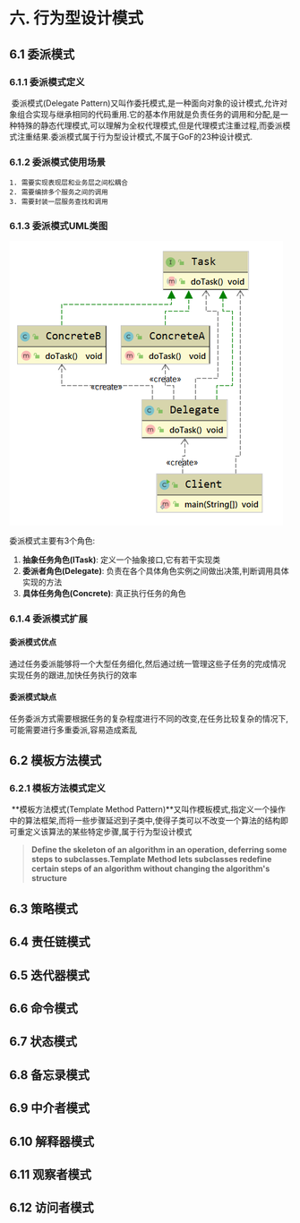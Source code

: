 # 六. 行为型设计模式

## 6.1 委派模式

### 6.1.1 委派模式定义

​	委派模式(Delegate Pattern)又叫作委托模式,是一种面向对象的设计模式,允许对象组合实现与继承相同的代码重用.它的基本作用就是负责任务的调用和分配,是一种特殊的静态代理模式,可以理解为全权代理模式,但是代理模式注重过程,而委派模式注重结果.委派模式属于行为型设计模式,不属于GoF的23种设计模式.

### 6.1.2 委派模式使用场景

 	1. 需要实现表现层和业务层之间松耦合
 	2. 需要编排多个服务之间的调用
 	3. 需要封装一层服务查找和调用

### 6.1.3 委派模式UML类图

![1645352072213](asset/delegate.png)

委派模式主要有3个角色:

1. **抽象任务角色(ITask)**: 定义一个抽象接口,它有若干实现类
2. **委派者角色(Delegate)**: 负责在各个具体角色实例之间做出决策,判断调用具体实现的方法
3. **具体任务角色(Concrete)**: 真正执行任务的角色

### 6.1.4 委派模式扩展

#### 委派模式优点

​	通过任务委派能够将一个大型任务细化,然后通过统一管理这些子任务的完成情况实现任务的跟进,加快任务执行的效率

#### 委派模式缺点

​	任务委派方式需要根据任务的复杂程度进行不同的改变,在任务比较复杂的情况下,可能需要进行多重委派,容易造成紊乱

## 6.2 模板方法模式

### 6.2.1 模板方法模式定义

​	**模板方法模式(Template Method Pattern)**又叫作模板模式,指定义一个操作中的算法框架,而将一些步骤延迟到子类中,使得子类可以不改变一个算法的结构即可重定义该算法的某些特定步骤,属于行为型设计模式

> **Define the skeleton of an algorithm in an operation, deferring some steps to subclasses.Template Method lets subclasses redefine certain steps of an algorithm without changing the algorithm's structure**



## 6.3 策略模式

## 6.4 责任链模式

## 6.5 迭代器模式

## 6.6 命令模式

## 6.7 状态模式

## 6.8 备忘录模式

## 6.9 中介者模式

## 6.10 解释器模式

## 6.11 观察者模式

## 6.12 访问者模式